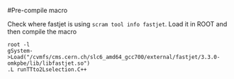 #Pre-compile macro

Check where fastjet is using `scram tool info fastjet`.
Load it in ROOT and then compile the macro

```
root -l
gSystem->Load("/cvmfs/cms.cern.ch/slc6_amd64_gcc700/external/fastjet/3.3.0-omkpbe/lib/libfastjet.so")
.L runTTto2Lselection.C++
```